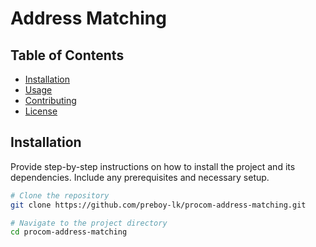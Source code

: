 # Address Matching

## Table of Contents
- [Installation](#installation)
- [Usage](#usage)
- [Contributing](#contributing)
- [License](#license)

## Installation

Provide step-by-step instructions on how to install the project and its dependencies. Include any prerequisites and necessary setup.

```bash
# Clone the repository
git clone https://github.com/preboy-lk/procom-address-matching.git

# Navigate to the project directory
cd procom-address-matching


